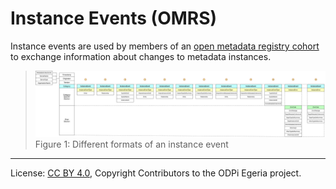 <!-- SPDX-License-Identifier: CC-BY-4.0 -->
<!-- Copyright Contributors to the ODPi Egeria project. -->

# Instance Events (OMRS)

Instance events are used by members of an
[open metadata registry cohort](../open-metadata-repository-cohort.md)
to exchange information about changes to metadata instances.

> ![Figure 1](instance-event-formats.png)
> Figure 1: Different formats of an instance event

----
License: [CC BY 4.0](https://creativecommons.org/licenses/by/4.0/),
Copyright Contributors to the ODPi Egeria project.
